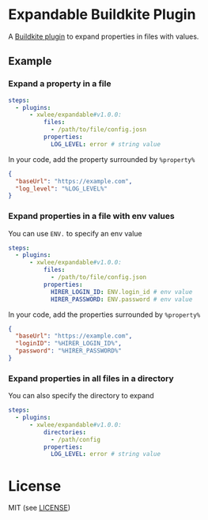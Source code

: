 # Expandable Buildkite Plugin

A [Buildkite plugin](https://buildkite.com/docs/agent/v3/plugins) to expand properties in files with values.

## Example

### Expand a property in a file

```yaml
steps:
  - plugins:
      - xwlee/expandable#v1.0.0:
          files:
            - /path/to/file/config.josn
          properties:
            LOG_LEVEL: error # string value
```

In your code, add the property surrounded by `%property%`

```json
{
  "baseUrl": "https://example.com",
  "log_level": "%LOG_LEVEL%"
}
```

### Expand properties in a file with env values

You can use `ENV.` to specify an env value

```yaml
steps:
  - plugins:
      - xwlee/expandable#v1.0.0:
          files:
            - /path/to/file/config.json
          properties:
            HIRER_LOGIN_ID: ENV.login_id # env value
            HIRER_PASSWORD: ENV.password # env value
```

In your code, add the properties surrounded by `%property%`

```json
{
  "baseUrl": "https://example.com",
  "loginID": "%HIRER_LOGIN_ID%",
  "password": "%HIRER_PASSWORD%"
}
```

### Expand properties in all files in a directory

You can also specify the directory to expand

```yaml
steps:
  - plugins:
      - xwlee/expandable#v1.0.0:
          directories:
            - /path/config
          properties:
            LOG_LEVEL: error # string value
```

# License

MIT (see [LICENSE](LICENSE))
